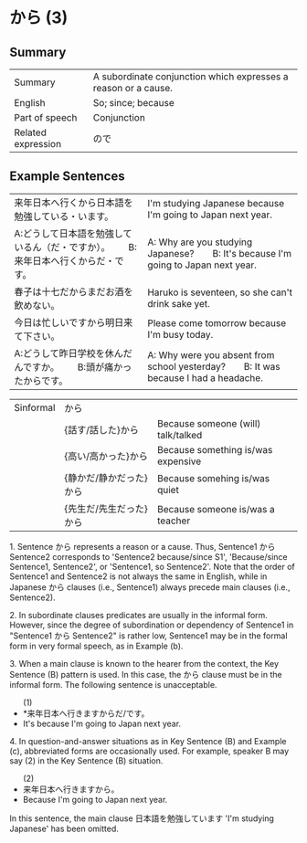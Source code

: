 # から (3)

## Summary

<table><tr>   <td>Summary</td>   <td>A subordinate conjunction which expresses a reason or a cause.</td></tr><tr>   <td>English</td>   <td>So; since; because</td></tr><tr>   <td>Part of speech</td>   <td>Conjunction</td></tr><tr>   <td>Related expression</td>   <td>ので</td></tr></table>

## Example Sentences

<table><tr>   <td>来年日本へ行くから日本語を勉強している・います。</td>   <td>I'm studying Japanese because I'm going to Japan next year.</td></tr><tr>   <td>A:どうして日本語を勉強しているん（だ・ですか）。  B:来年日本へ行くからだ・です。</td>   <td>A: Why are you studying Japanese?&emsp;&emsp;B: It's because I'm going to Japan next year.</td></tr><tr>   <td>春子は十七だからまだお酒を飲めない。</td>   <td>Haruko is seventeen, so she can't drink sake yet.</td></tr><tr>   <td>今日は忙しいですから明日来て下さい。</td>   <td>Please come tomorrow because I'm busy today.</td></tr><tr>   <td>A:どうして昨日学校を休んだんですか。  B:頭が痛かったからです。</td>   <td>A: Why were you absent from school yesterday?&emsp;&emsp;B: It was because I had a headache.</td></tr></table>

<table class="table"><tbody><tr class="tr head"><td class="td"><span class="bold">Sinformal</span></td><td class="td"><span class="concept">から</span></td><td class="td"></td></tr><tr class="tr"><td class="td"></td><td class="td"><span>{話す/話した}</span><span class="concept">から</span></td><td class="td"><span>Because someone (will) talk/talked</span></td></tr><tr class="tr"><td class="td"></td><td class="td"><span>{高い/高かった}</span><span class="concept">から</span></td><td class="td"><span>Because something is/was expensive</span></td></tr><tr class="tr"><td class="td"></td><td class="td"><span>{静かだ/静かだった}</span><span class="concept">から</span></td><td class="td"><span>Because somehing is/was quiet</span></td></tr><tr class="tr"><td class="td"></td><td class="td"><span>{先生だ/先生だった} </span><span class="concept">から</span></td><td class="td"><span>Because someone is/was a teacher</span></td></tr></tbody></table>

<p>1. Sentence <span class="cloze">から</span> represents a reason or a cause. Thus, Sentence1 <span class="cloze">から</span> Sentence2 corresponds to 'Sentence2 because/since S1', 'Because/since Sentence1, Sentence2', or 'Sentence1, so Sentence2'. Note that the order of Sentence1 and Sentence2 is not always the same in English, while in Japanese <span class="cloze">から</span> clauses (i.e., Sentence1) always precede main clauses (i.e., Sentence2).</p>  <p>2. In subordinate clauses predicates are usually in the informal form. However, since the degree of subordination or dependency of Sentence1 in "Sentence1 <span class="cloze">から</span> Sentence2" is rather low, Sentence1 may be in the formal form in very formal speech, as in Example (b).</p>  <p>3. When a main clause is known to the hearer from the context, the Key Sentence (B) pattern is used. In this case, the <span class="cloze">から</span> clause must be in the informal form. The following sentence is unacceptable.</p>  <ul>(1)  <li>*来年日本へ行きます<span class="cloze">から</span>だ/です。</li> <li>It's because I'm going to Japan next year.</li> </ul> <p>4. In question-and-answer situations as in Key Sentence (B) and Example (c), abbreviated forms are occasionally used. For example, speaker B may say (2) in the Key Sentence (B) situation.</p>  <ul>(2)  <li>来年日本へ行きます<span class="cloze">から</span>。</li> <li>Because I'm going to Japan next year.</li> </ul> <p>In this sentence, the main clause 日本語を勉強しています 'I'm studying Japanese' has been omitted.</p>

